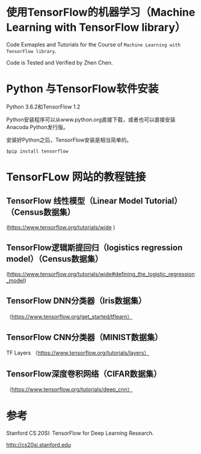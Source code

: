 # 使用TensorFlow的机器学习（Machine Learning with TensorFlow library）

Code Exmaples and Tutorials for the Course of `Machine Learning with TensorFlow library`. 

 Code is Tested and Verified by Zhen Chen.
 
# Python 与TensorFlow软件安装

Python 3.6.2和TensorFlow 1.2

Python安装程序可以从www.python.org直接下载，或者也可以直接安装Anacoda Python发行版。

安装好Python之后，TensorFlow安装是相当简单的。

`$pip install tensorflow`

# TensorFLow 网站的教程链接

## TensorFlow 线性模型（Linear Model Tutorial）（Census数据集）

(https://www.tensorflow.org/tutorials/wide ) 

## TensorFlow逻辑斯提回归（logistics regression model）（Census数据集）

(https://www.tensorflow.org/tutorials/wide#defining_the_logistic_regression_model)

## TensorFlow DNN分类器（Iris数据集）

（https://www.tensorflow.org/get_started/tflearn）

## TensorFlow CNN分类器（MINIST数据集）

TF Layers （https://www.tensorflow.org/tutorials/layers）

## TensorFlow深度卷积网络（CIFAR数据集）

（https://www.tensorflow.org/tutorials/deep_cnn）

# 参考

Stanford CS 20SI: TensorFlow for Deep Learning Research.

http://cs20si.stanford.edu